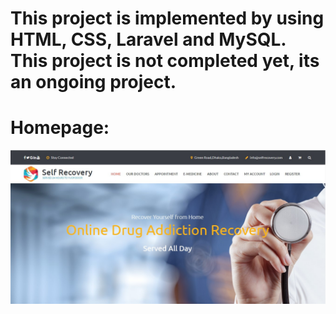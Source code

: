 # This project is implemented by using HTML, CSS, Laravel and MySQL. This project is not completed yet, its an ongoing project.


# Homepage: 

![alt text](https://github.com/KaisarJamil/Self-Recovery/blob/master/home.jpg)
